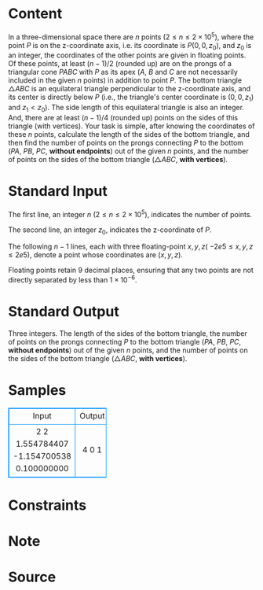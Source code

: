 
# Content

In a three-dimensional space there are $n$ points ($2 \leq n \leq 2\times10^5$), where the point $P$ is on the z-coordinate axis, i.e. its coordinate is $P(0,0,z_0)$, and $z_0$ is an integer, the coordinates of the other points are given in floating points. Of these points, at least $(n-1)/2$ (rounded up) are on the prongs of a triangular cone $PABC$ with $P$ as its apex ($A$, $B$ and $C$ are not necessarily included in the given $n$ points) in addition to point $P$. The bottom triangle $\triangle ABC$ is an equilateral triangle perpendicular to the z-coordinate axis, and its center is directly below $P$ (i.e., the triangle's center coordinate is $(0,0,z_1)$ and $z_1 < z_0$). The side length of this equilateral triangle is also an integer. And, there are at least $(n-1)/4$ (rounded up) points on the sides of this triangle (with vertices). Your task is simple, after knowing the coordinates of these $n$ points, calculate the length of the sides of the bottom triangle, and then find the number of points on the prongs connecting $P$ to the bottom ($PA$, $PB$, $PC$, **without endpoints**) out of the given $n$ points, and the number of points on the sides of the bottom triangle ($\triangle ABC$, **with vertices**).

# Standard Input

The first line, an integer $n$ ($2\leq n \leq 2\times 10^5$), indicates the number of points.

The second line, an integer $z_0$, indicates the z-coordinate of $P$.

The following $n-1$ lines, each with three floating-point $x,y,z$( $-2e5 \leq x,y,z \leq 2e5$), denote a point whose coordinates are $(x,y,z)$.

Floating points retain 9 decimal places, ensuring that any two points are not directly separated by less than $1 \times 10^{-6}$.

# Standard Output

Three integers. The length of the sides of the bottom triangle, the number of points on the prongs connecting $P$ to the bottom triangle ($PA$, $PB$, $PC$, **without endpoints**) out of the given $n$ points, and the number of points on the sides of the bottom triangle ($\triangle ABC$, **with vertices**).

# Samples

<style>
        table,table tr th, table tr td { border:1px solid #0094ff; }
        table { width: 200px; min-height: 25px; line-height: 25px; text-align: center; border-collapse: collapse;}   
    </style>
<table>
	<tr>
		<td>Input</td>
		<td>Output</td>
	</tr>
<tr><td>2
2
1.554784407 -1.154700538 0.100000000</td><td>4 0 1</td></tr></table>


# Constraints



# Note



# Source


